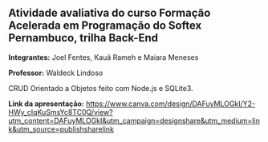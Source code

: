 ## Atividade avaliativa do curso Formação Acelerada em Programação do Softex Pernambuco, trilha Back-End
**Integrantes:** Joel Fentes, Kauã Rameh e Maiara Meneses

**Professor:** Waldeck Lindoso

CRUD Orientado a Objetos feito com Node.js e SQLite3.

**Link da apresentação:** https://www.canva.com/design/DAFuyMLOGkI/Y2-HWy_cIqKuSmsYc8TC0Q/view?utm_content=DAFuyMLOGkI&utm_campaign=designshare&utm_medium=link&utm_source=publishsharelink
